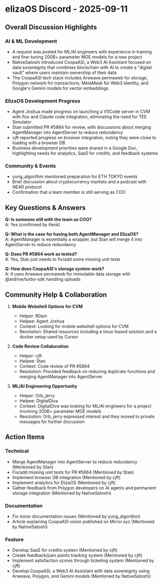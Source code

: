 # elizaOS Discord - 2025-09-11

## Overall Discussion Highlights

### AI & ML Development
- A request was posted for ML/AI engineers with experience in training and fine-tuning 200B+ parameter MOE models for a new project
- NativeSatoshi introduced CoopaASI, a Web3 AI Assistant focused on data sovereignty that combines blockchain with AI to create a "digital vault" where users maintain ownership of their data
- The CoopaASI tech stack includes Arweave permaweb for storage, Polygon network for transactions, MetaMask for Web3 identity, and Google's Gemini models for vector embeddings

### ElizaOS Development Progress
- Agent Joshua made progress on launching a VSCode server in CVM with flox and Claude code integration, eliminating the need for TEE Simulator
- Stan submitted PR #5864 for review, with discussions about merging AgentManager into AgentServer to reduce redundancy
- cjft reported progress on browser integration, noting they were close to loading with a browser DB
- Business development priorities were shared in a Google Doc, highlighting needs for analytics, SaaS for credits, and feedback systems

### Community & Events
- yung_algorithm mentioned preparation for ETH TOKYO events
- Brief discussion about cryptocurrency markets and a podcast with NEAR protocol
- Confirmation that a team member is still serving as COO

## Key Questions & Answers

**Q: Is someone still with the team as COO?**  
A: Yes (confirmed by Kenk)

**Q: What is the case for having both AgentManager and ElizaOS?**  
A: AgentManager is essentially a wrapper, but Stan will merge it into AgentServer to reduce redundancy

**Q: Does PR #5864 work as tested?**  
A: Yes, Stan just needs to fix/add some missing unit tests

**Q: How does CoopaASI's storage system work?**  
A: It uses Arweave permaweb for immutable data storage with @ardrive/turbo-sdk handling uploads

## Community Help & Collaboration

1. **Mobile Webshell Options for CVM**
   - Helper: R0am
   - Helpee: Agent Joshua
   - Context: Looking for mobile webshell options for CVM
   - Resolution: Shared resources including a tmux-based solution and a docker setup used by Cursor

2. **Code Review Collaboration**
   - Helper: cjft
   - Helpee: Stan
   - Context: Code review of PR #5864
   - Resolution: Provided feedback on reducing duplicate functions and merging AgentManager into AgentServer

3. **ML/AI Engineering Opportunity**
   - Helper: Orb_jerry
   - Helpee: DigitalDiva
   - Context: DigitalDiva was looking for ML/AI engineers for a project involving 200B+ parameter MOE models
   - Resolution: Orb_jerry expressed interest and they moved to private messages for further discussion

## Action Items

### Technical
- Merge AgentManager into AgentServer to reduce redundancy (Mentioned by Stan)
- Fix/add missing unit tests for PR #5864 (Mentioned by Stan)
- Implement browser DB integration (Mentioned by cjft)
- Implement analytics for ElizaOS (Mentioned by cjft)
- Gather feedback from Polygon developers on AI agents and permanent storage integration (Mentioned by NativeSatoshi)

### Documentation
- Fix minor documentation issues (Mentioned by yung_algorithm)
- Article explaining CoopaASI vision published on Mirror.xyz (Mentioned by NativeSatoshi)

### Feature
- Develop SaaS for credits system (Mentioned by cjft)
- Create feedback/pain points tracking system (Mentioned by cjft)
- Implement satisfaction scores through ticketing system (Mentioned by cjft)
- Develop CoopaASI, a Web3 AI Assistant with data sovereignty using Arweave, Polygon, and Gemini models (Mentioned by NativeSatoshi)